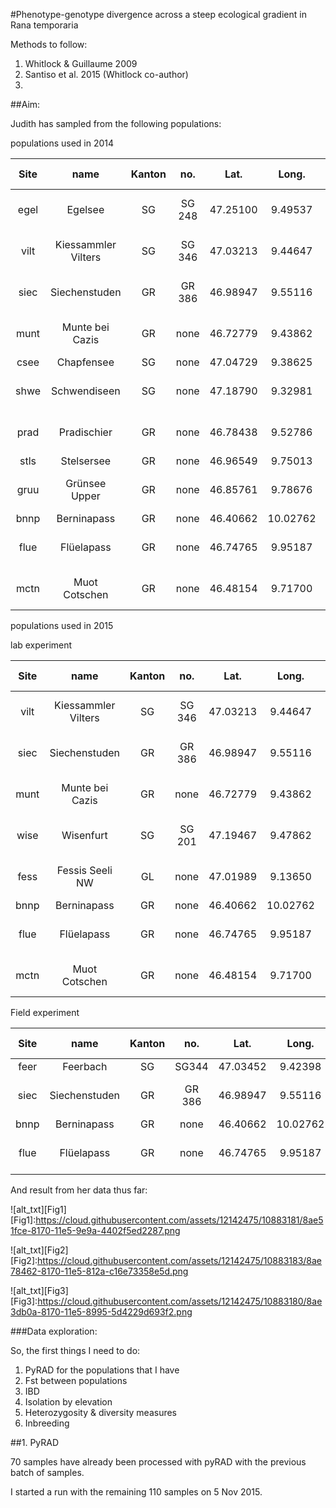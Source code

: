 #Phenotype-genotype divergence across a steep ecological gradient in Rana temporaria

Methods to follow: 

1. Whitlock & Guillaume 2009
2. Santiso et al. 2015 (Whitlock co-author)
3. 


##Aim: 




Judith has sampled from the following populations:

populations used in 2014


Site	|name	|Kanton	|no.	|Lat.	|Long.	|Swiss.X	|Swiss.Y	|Elev.| HiSeq plate | nr indivs
:---:|:---:|:---:|:---:|:---:|:---:|:---:|:---:|:---:|:---:|:---:
egel	|Egelsee|	SG	|SG 248	|47.25100	|9.49537|	755.679	|235.383|	445| H10 + H11|10
vilt	|Kiessammler Vilters|	SG	|SG 346|	47.03213	|9.44647|	752.601	|210.962|	486| H12 + H13 |
siec|	Siechenstuden	|GR	|GR 386	|46.98947	|9.55116|	760.683|	206.430	|517| H12 + H13 |
munt|	Munte bei Cazis|	GR	|none|	46.72779|	9.43862	|752.867|	177.124	|648| H12 + H13 |
csee	|Chapfensee|	SG|	none	|47.04729	|9.38625|	747.983	|212.531|	1033 |H02 |6
shwe|	Schwendiseen|	SG	|none|	47.18790	|9.32981	|743.319	|228.540|	1159 |H01 + H02|
prad|	Pradischier|	GR|	none|	46.78438|	9.52786	|759.520	|183.590|	1449|H12 + H13|
stls|	Stelsersee|	GR|	none	|46.96549|	9.75013	|775.890	|204.190	|1672| H01 |7 
gruu	|Grünsee Upper|	GR	|none	|46.85761|	9.78676	|779.370|	192.287	|2120 |H03 + H04|5
bnnp	|Berninapass|	GR|	none|	46.40662|	10.02762|	799.500|	142.757	|2342 | H09 |10
flue|	Flüelapass|	GR	|none	|46.74765	|9.95187	|792.140|	180.460	|2388 | H10 + H11|
mctn|	Muot Cotschen|	GR	|none	|46.48154	|9.71700	|774.934|	150.340	|2542 | H10 + H11|3



populations used in 2015		

lab experiment								

Site	|name	|Kanton	|no.	|Lat.	|Long.	|Swiss.X	|Swiss.Y	|Elev.| HiSeq plate | nr indivs
:---:|:---:|:---:|:---:|:---:|:---:|:---:|:---:|:---:|:---:|:---:
vilt	|Kiessammler Vilters|	SG	|SG 346|	47.03213	|9.44647|	752.601	|210.962|	486| H12 + H13 |
siec|	Siechenstuden	|GR	|GR 386	|46.98947	|9.55116|	760.683|	206.430	|517| H12 + H13 |
munt|	Munte bei Cazis|	GR	|none|	46.72779|	9.43862	|752.867|	177.124	|648| H12 + H13 |
wise|	Wisenfurt|	SG|	SG 201	|47.19467	|9.47862|	754.574|	229.89	|445|H14 + H15|
fess|	Fessis Seeli NW	|GL|	none|	47.01989|	9.13650	|729.760	|209.450| |H14 + H15|	
bnnp|	Berninapass	|GR|	none|	46.40662	|10.02762	|799.500	|142.757	|2342| H09 |
flue|	Flüelapass	|GR|	none|	46.74765|	9.95187	|792.140	|180.460	|2388| H10 + H11|
mctn|	Muot Cotschen	|GR	|none	|46.48154|	9.71700	|774.934|	150.340	|2542| H10 + H11|
								
Field experiment

Site	|name	|Kanton	|no.	|Lat.	|Long.	|Swiss.X	|Swiss.Y	|Elev.| HiSeq plate | nr indivs
:---:|:---:|:---:|:---:|:---:|:---:|:---:|:---:|:---:|:---:|:---:
feer	|Feerbach	|SG	|SG344|	47.03452	|9.42398|	750.910	|211.210	|500 | - |NA
siec|	Siechenstuden	|GR|	GR 386	|46.98947|	9.55116	|760.683|	206.430|	517 |H12 + H13|
bnnp|	Berninapass	|GR|	none|	46.40662|	10.02762|	799.500	|142.757	|2342| H09 |
flue|	Flüelapass	|GR|	none|	46.74765|	9.95187|	792.140	|180.460	|2388| H10 + H11|


And result from her data thus far: 

![alt_txt][Fig1]
[Fig1]:https://cloud.githubusercontent.com/assets/12142475/10883181/8ae51fce-8170-11e5-9e9a-4402f5ed2287.png

![alt_txt][Fig2]
[Fig2]:https://cloud.githubusercontent.com/assets/12142475/10883183/8ae78462-8170-11e5-812a-c16e73358e5d.png

![alt_txt][Fig3]
[Fig3]:https://cloud.githubusercontent.com/assets/12142475/10883180/8ae3db0a-8170-11e5-8995-5d4229d693f2.png


###Data exploration:

So, the first things I need to do: 

1. PyRAD for the populations that I have
2. Fst between populations
3. IBD
4. Isolation by elevation
5. Heterozygosity & diversity measures
6. Inbreeding



##1. PyRAD

70 samples have already been processed with pyRAD with the previous batch of samples. 

I started a run with the remaining 110 samples on 5 Nov 2015. 


